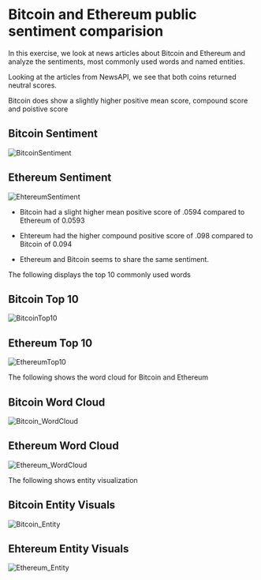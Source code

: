 # Bitcoin and Ethereum public sentiment comparision

In this exercise, we look at news articles about Bitcoin and Ethereum and analyze the sentiments, most commonly used words and named entities.

Looking at the articles from NewsAPI, we see that both coins returned neutral scores.

Bitcoin does show a slightly higher positive mean score, compound score and poistive score

## Bitcoin Sentiment
![BitcoinSentiment](Images/bitcoin_sentiment.PNG)

## Ethereum Sentiment
![EhtereumSentiment](Images/ethereum_sentiment.PNG)

- Bitcoin had a slight higher mean positive score of .0594 compared to Ethereum of 0.0593

- Ehtereum had the higher compound positive score of .098 compared to Bitcoin of 0.094

- Ethereum and Bitcoin seems to share the same sentiment.

The following displays the top 10 commonly used words

## Bitcoin Top 10
![BitcoinTop10](Images/bitcoin_top10.PNG)


## Ethereum Top 10
![EthereumTop10](Images/ethereum_top10.PNG)

The following shows the word cloud for Bitcoin and Ethereum

## Bitcoin Word Cloud
![Bitcoin_WordCloud](Images/bitcoin_wordcloud.PNG)

## Ethereum Word Cloud
![Ethereum_WordCloud](images/ethereum_wordcloud.PNG)

The following shows entity visualization

## Bitcoin Entity Visuals
![Bitcoin_Entity](Images/bitcoin_visual.PNG)

## Ehtereum Entity Visuals
![Ethereum_Entity](Images/ethereum_visual.PNG)
